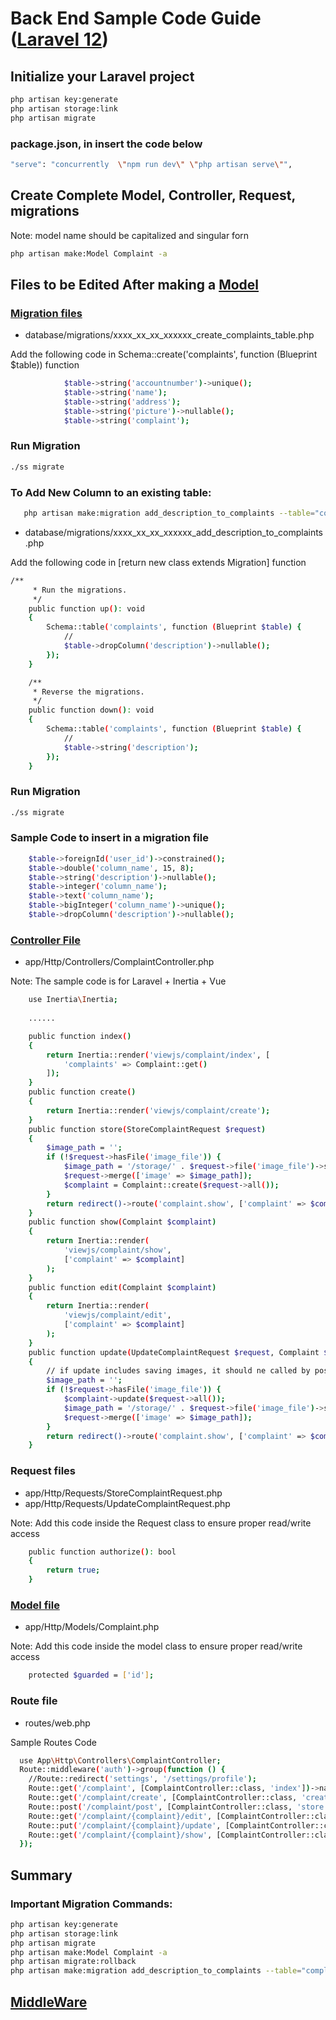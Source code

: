 # Back End Sample Code Guide ([Laravel 12](https://laravel.com/docs/12.x/installation))

## Initialize your Laravel project

```sh
php artisan key:generate
php artisan storage:link
php artisan migrate
```

### package.json, in <scripts> insert the code below

```sh
"serve": "concurrently  \"npm run dev\" \"php artisan serve\"",
```

## Create Complete Model, Controller, Request, migrations
Note: model name should be capitalized and singular forn

```sh
php artisan make:Model Complaint -a
```

## Files to be Edited After making a [Model](https://laravel.com/docs/12.x/eloquent)

### [Migration files](https://laravel.com/docs/12.x/migrations)

* database/migrations/xxxx_xx_xx_xxxxxx_create_complaints_table.php

Add the following code in Schema::create('complaints', function (Blueprint $table)) function
```sh
            $table->string('accountnumber')->unique();
            $table->string('name');
            $table->string('address');
            $table->string('picture')->nullable();
            $table->string('complaint');
```

### Run Migration
```sh
./ss migrate
```

### To Add New Column to an existing table:

```sh
   php artisan make:migration add_description_to_complaints --table="complaints"
```

* database/migrations/xxxx_xx_xx_xxxxxx_add_description_to_complaints.php

Add the following code in [return new class extends Migration] function
```sh
/**
     * Run the migrations.
     */
    public function up(): void
    {
        Schema::table('complaints', function (Blueprint $table) {
            //
            $table->dropColumn('description')->nullable();
        });
    }

    /**
     * Reverse the migrations.
     */
    public function down(): void
    {
        Schema::table('complaints', function (Blueprint $table) {
            //
            $table->string('description');
        });
    }
```

### Run Migration
```sh
./ss migrate
```

### Sample Code to insert in a migration file

```sh
	$table->foreignId('user_id')->constrained();
	$table->double('column_name', 15, 8);
	$table->string('description')->nullable(); 
	$table->integer('column_name');
	$table->text('column_name');
	$table->bigInteger('column_name')->unique();
	$table->dropColumn('description')->nullable();
```

### [Controller File](https://laravel.com/docs/12.x/controllers#main-content)

* app/Http/Controllers/ComplaintController.php

Note: The sample code is for Laravel + Inertia + Vue

```sh
    use Inertia\Inertia;
    
    ......

    public function index()
    {
        return Inertia::render('viewjs/complaint/index', [
            'complaints' => Complaint::get()
        ]);
    }
    public function create()
    {
        return Inertia::render('viewjs/complaint/create');
    }
    public function store(StoreComplaintRequest $request)
    {
        $image_path = '';
        if (!$request->hasFile('image_file')) {
            $image_path = '/storage/' . $request->file('image_file')->store('image', 'public');
            $request->merge(['image' => $image_path]);
            $complaint = Complaint::create($request->all());
        }
        return redirect()->route('complaint.show', ['complaint' => $complaint]);
    }
    public function show(Complaint $complaint)
    {
        return Inertia::render(
            'viewjs/complaint/show',
            ['complaint' => $complaint]
        );
    }
    public function edit(Complaint $complaint)
    {
        return Inertia::render(
            'viewjs/complaint/edit',
            ['complaint' => $complaint]
        );
    }
    public function update(UpdateComplaintRequest $request, Complaint $complaint)
    {
        // if update includes saving images, it should ne called by post not put or patch
        $image_path = '';
        if (!$request->hasFile('image_file')) {
            $complaint->update($request->all());
            $image_path = '/storage/' . $request->file('image_file')->store('image', 'public');
            $request->merge(['image' => $image_path]);
        }
        return redirect()->route('complaint.show', ['complaint' => $complaint]);
    }
```
### Request files

* app/Http/Requests/StoreComplaintRequest.php
* app/Http/Requests/UpdateComplaintRequest.php

Note: Add this code inside the Request class to ensure proper read/write access
```sh
    public function authorize(): bool
    {
        return true;
    }
```

### [Model file](https://laravel.com/docs/12.x/eloquent#generating-model-classes)

* app/Http/Models/Complaint.php

Note: Add this code inside the model class to ensure proper read/write access
```sh
    protected $guarded = ['id'];
```

### Route file

* routes/web.php

Sample Routes Code

```sh
  use App\Http\Controllers\ComplaintController;
  Route::middleware('auth')->group(function () {
    //Route::redirect('settings', '/settings/profile');
    Route::get('/complaint', [ComplaintController::class, 'index'])->name('complaint.index');
    Route::get('/complaint/create', [ComplaintController::class, 'create'])->name('complaint.create');
    Route::post('/complaint/post', [ComplaintController::class, 'store'])->name('complaint.post');
    Route::get('/complaint/{complaint}/edit', [ComplaintController::class, 'edit'])->name('complaint.edit');
    Route::put('/complaint/{complaint}/update', [ComplaintController::class, 'update'])->name('complaint.update');
    Route::get('/complaint/{complaint}/show', [ComplaintController::class, 'show'])->name('complaint.show');
  });
```

## Summary

### Important Migration Commands:

```sh
php artisan key:generate
php artisan storage:link
php artisan migrate
php artisan make:Model Complaint -a
php artisan migrate:rollback
php artisan make:migration add_description_to_complaints --table="complaints"
```

## [MiddleWare](https://laravel.com/docs/12.x/middleware)